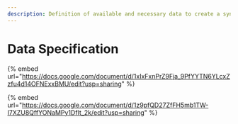 ```yaml
---
description: Definition of available and necessary data to create a synthetic population.
---
```


# Data Specification

{% embed url="https://docs.google.com/document/d/1xIxFxnPrZ9Fja_9PfYYTN6YLcxZzfu4d14OFNExxBMU/edit?usp=sharing" %}

{% embed url="https://docs.google.com/document/d/1z9pfQD27ZfFH5mb1TW-I7XZU8QffYONaMPy1DfIt_2k/edit?usp=sharing" %}
